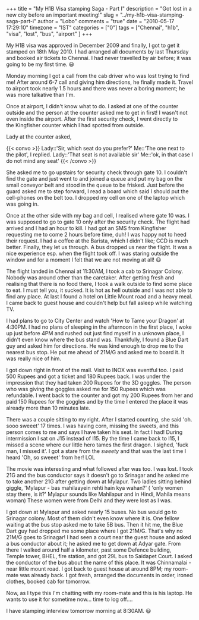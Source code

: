+++
title = "My H1B Visa stamping Saga - Part I"
description = "Got lost in a new city before an important meeting!"
slug = "../my-h1b-visa-stamping-saga-part-i"
author = "Lobo"
comments = "true"
date = "2010-05-17 17:29:10"
timezone = "IST"
categories = ["0"]
tags = ["Chennai", "h1b", "visa", "lost", "bus", "airport" ]
+++

My H1B visa was approved in December 2009 and finally, I got to get it stamped on 18th May 2010. I had arranged all documents by last Thursday and booked air tickets to Chennai. I had never travelled by air before; it was going to be my first time. :smiley:

Monday morning I got a call from the cab driver who was lost trying to find me! After around 6-7 call and giving him directions, he finally made it. Travel to airport took nearly 1.5 hours and there was never a boring moment; he was more talkative than I'm.

Once at airport, I didn't know what to do. I asked at one of the counter outside and the person at the counter asked  me to get in first! I wasn't not even inside the airport. After the first security check, I went directly to the Kingfisher counter which I had spotted from outside.

Lady at the counter asked,

{{< convo >}}
Lady::'Sir, which seat do you prefer?'
Me::'The one next to the pilot', I replied.
Lady::'That seat is not available sir'
Me::'ok, in that case I do not mind any seat'
{{< /convo >}}

She asked me to go upstairs for security check through gate 10. I couldn't find the gate and just went to and joined a queue and put my bag on the small conveyor belt and stood in the queue to be frisked. Just before the guard asked me to step forward, I read a board which said I should  put the cell-phones on the belt too. I dropped my cell on one of the laptop which was going in.

Once at the other side with my bag and cell, I realised where gate 10 was. I was supposed to go to gate 10 only after the security check. The flight had arrived and I had an hour to kill. I had got an SMS from Kingfisher requesting me to come 2 hours before time, duh! I was happy not to heed their request. I had a coffee at the Barista, which I didn't like; CCD is much better. Finally, they let us through. A bus dropped us near the flight. It was a nice experience esp. when the flight took off. I was staring outside the window and for a moment I felt that we are not moving at all! :smiley:

The flight landed in Chennai at 11:30AM, I took a cab to Srinagar Colony. Nobody was around other than the caretaker. After getting fresh and realising that there is no food there, I took a walk outside to find some place to eat. I must tell you, it sucked. It is hot as hell outside and I was not able to find any place. At last I found a hotel on Little Mount road and a heavy meal. I came back to guest house and couldn't help but fall asleep while watching TV.

I had plans to go to City Center and watch 'How to Tame your Dragon' at 4:30PM. I had no plans of sleeping in the afternoon in the first place, I woke up just before 4PM and rushed out just find myself in a unknown place, I didn't even know where the bus stand was. Thankfully, I found a Blue Dart guy and asked him for directions. He was kind enough to drop me to the nearest bus stop. He put me ahead of 21M/G and asked me to board it. It was really nice of him.

I got down right in front of the mall. Visit to INOX was eventful too. I paid 500 Rupees and got a ticket and 180 Rupees back. I was under the impression that they had taken 200 Rupees for the 3D goggles. The person who was giving the goggles asked me for 150 Rupees which was refundable. I went back to the counter and got my 200 Rupees from her and paid 150 Rupees for the goggles and by the time I entered the place it was already more than 10 minutes late.

There was a couple sitting to my right. After I started counting, she said 'oh. sooo sweeet' 17 times. I was having corn, missing the sweets, and this person comes to me and says I have taken his seat. In fact I had! During intermission I sat on J15 instead of I15. By the time I came back to I15, I missed a scene where our little hero tames the first dragon. I sighed, 'fuck man, I missed it'. I got a stare from the *sweety* and that was the last time I heard 'Oh, so sweeet' from her! LOL

The movie was interesting and what followed after was too. I was lost. I took 21G and the bus conductor says it doesn't go to Srinagar and he asked me to take another 21G after getting down at Mylapur. Two ladies sitting behind giggle, 'Mylapur - bas mahilaayein rehti hain kya wahan?' ( 'only women stay there, is it?'  Mylapur sounds like Mahilapur and in Hindi, Mahila means woman) These women were from Delhi and they were lost as I was.

I got down at Mylapur and asked nearly 15 buses. No bus would go to Srinagar colony. Most of them didn't even know where it is. One fellow waiting at the bus stop asked me to take 5B bus. Then it hit me, the Blue Dart guy had dropped me some place where I got 21M/G. That's why no 21M/G goes to Srinagar! I had seen a court near the guest house and asked a bus conductor about it; he asked me to get down at Adyar gate. From there I walked around half a kilometer, past some Defence building, Temple tower, BHEL, fire station, and got 29L bus to Saidapet Court. I asked the conductor of the bus about the name of this place. It was Chinnamalai - near little mount road. I got back to guest house at around 8PM; my room-mate was already back. I got fresh, arranged the documents in order, ironed clothes, booked cab for tomorrow.

Now, as I type this I'm chatting with my room-mate and this is his laptop. He wants to use it for sometime now... time to log off....

I have stamping interview tomorrow morning at 8:30AM. :smiley:
